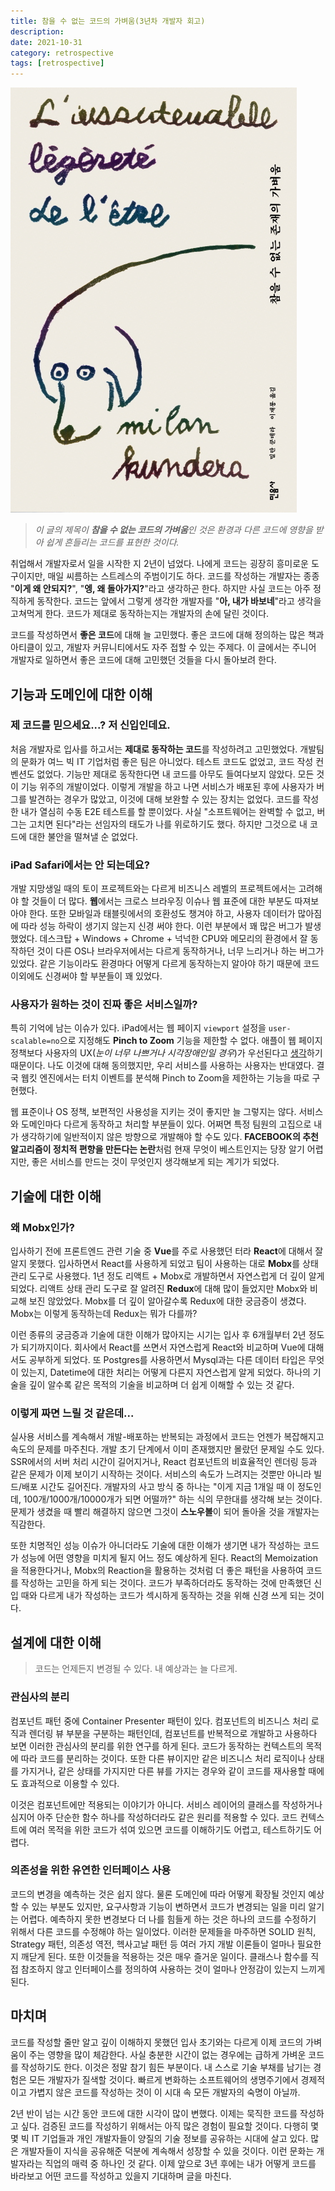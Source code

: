 ```yaml
---
title: 참을 수 없는 코드의 가벼움(3년차 개발자 회고)
description:
date: 2021-10-31
category: retrospective
tags: [retrospective]
---
```


![book-cover](./img/book-cover.jpg "참을 수 없는 존재의 가벼움, 밀란 쿤데라")

> _이 글의 제목이 **참을 수 없는 코드의 가벼움**인 것은 환경과 다른 코드에 영향을 받아 쉽게 흔들리는 코드를 표현한 것이다._

취업해서 개발자로서 일을 시작한 지 2년이 넘었다. 나에게 코드는 굉장히 흥미로운 도구이지만, 매일 씨름하는 스트레스의 주범이기도 하다. 코드를 작성하는 개발자는 종종 "**이게 왜 안되지?**", "**엥, 왜 돌아가지?**"라고 생각하곤 한다. 하지만 사실 코드는 아주 정직하게 동작한다. 코드는 앞에서 그렇게 생각한 개발자를 "**아, 내가 바보네**"라고 생각을 고쳐먹게 한다. 코드가 제대로 동작하는지는 개발자의 손에 달린 것이다.

코드를 작성하면서 **좋은 코드**에 대해 늘 고민했다. 좋은 코드에 대해 정의하는 많은 책과 아티클이 있고, 개발자 커뮤니티에서도 자주 접할 수 있는 주제다. 이 글에서는 주니어 개발자로 일하면서 좋은 코드에 대해 고민했던 것들을 다시 돌아보려 한다.

## 기능과 도메인에 대한 이해

### 제 코드를 믿으세요...? 저 신입인데요.

처음 개발자로 입사를 하고서는 **제대로 동작하는 코드**를 작성하려고 고민했었다. 개발팀의 문화가 여느 빅 IT 기업처럼 좋은 팀은 아니었다. 테스트 코드도 없었고, 코드 작성 컨벤션도 없었다. 기능만 제대로 동작한다면 내 코드를 아무도 들여다보지 않았다. 모든 것이 기능 위주의 개발이었다. 이렇게 개발을 하고 나면 서비스가 배포된 후에 사용자가 버그를 발견하는 경우가 많았고, 이것에 대해 보완할 수 있는 장치는 없었다. 코드를 작성한 내가 열심히 수동 E2E 테스트를 할 뿐이었다. 사실 "소프트웨어는 완벽할 수 없고, 버그는 고치면 된다"라는 선임자의 태도가 나를 위로하기도 했다. 하지만 그것으로 내 코드에 대한 불안을 떨쳐낼 순 없었다.

### iPad Safari에서는 안 되는데요?

개발 지망생일 때의 토이 프로젝트와는 다르게 비즈니스 레벨의 프로젝트에서는 고려해야 할 것들이 더 많다. **웹**에서는 크로스 브라우징 이슈나 웹 표준에 대한 부분도 따져보아야 한다. 또한 모바일과 태블릿에서의 호환성도 챙겨야 하고, 사용자 데이터가 많아짐에 따라 성능 하락이 생기지 않는지 신경 써야 한다. 이런 부분에서 꽤 많은 버그가 발생했었다. 데스크탑 + Windows + Chrome + 넉넉한 CPU와 메모리의 환경에서 잘 동작하던 것이 다른 OS나 브라우저에서는 다르게 동작하거나, 너무 느리거나 하는 버그가 있었다. 같은 기능이라도 환경마다 어떻게 다르게 동작하는지 알아야 하기 때문에 코드 이외에도 신경써야 할 부분들이 꽤 있었다.

### 사용자가 원하는 것이 진짜 좋은 서비스일까?

특히 기억에 남는 이슈가 있다. iPad에서는 웹 페이지 `viewport` 설정을 `user-scalable=no`으로 지정해도 **Pinch to Zoom** 기능을 제한할 수 없다. 애플이 웹 페이지 정책보다 사용자의 UX(_눈이 너무 나쁘거나 시각장애인일 경우_)가 우선된다고 [생각](https://webkit.org/blog/7367/new-interaction-behaviors-in-ios-10/)하기 때문이다. 나도 이것에 대해 동의했지만, 우리 서비스를 사용하는 사용자는 반대였다. 결국 웹킷 엔진에서는 터치 이벤트를 분석해 Pinch to Zoom을 제한하는 기능을 따로 구현했다.

웹 표준이나 OS 정책, 보편적인 사용성을 지키는 것이 좋지만 늘 그렇지는 않다. 서비스와 도메인마다 다르게 동작하고 처리할 부분들이 있다. 어쩌면 특정 팀원의 고집으로 내가 생각하기에 일반적이지 않은 방향으로 개발해야 할 수도 있다. **FACEBOOK의 추천 알고리즘이 정치적 편향을 만든다는 논란**처럼 현재 무엇이 베스트인지는 당장 알기 어렵지만, 좋은 서비스를 만드는 것이 무엇인지 생각해보게 되는 계기가 되었다.

## 기술에 대한 이해

### 왜 Mobx인가?

입사하기 전에 프론트엔드 관련 기술 중 **Vue**를 주로 사용했던 터라 **React**에 대해서 잘 알지 못했다. 입사하면서 React를 사용하게 되었고 팀이 사용하는 대로 **Mobx**를 상태 관리 도구로 사용했다. 1년 정도 리액트 + Mobx로 개발하면서 자연스럽게 더 깊이 알게 되었다. 리액트 상태 관리 도구로 잘 알려진 **Redux**에 대해 많이 들었지만 Mobx와 비교해 보진 않았었다. Mobx를 더 깊이 알아갈수록 Redux에 대한 궁금증이 생겼다. Mobx는 이렇게 동작하는데 Redux는 뭐가 다를까?

이런 종류의 궁금증과 기술에 대한 이해가 많아지는 시기는 입사 후 6개월부터 2년 정도가 되기까지이다. 회사에서 React를 쓰면서 자연스럽게 React와 비교하며 Vue에 대해서도 공부하게 되었다. 또 Postgres를 사용하면서 Mysql과는 다른 데이터 타입은 무엇이 있는지, Datetime에 대한 처리는 어떻게 다른지 자연스럽게 알게 되었다. 하나의 기술을 깊이 알수록 같은 목적의 기술을 비교하며 더 쉽게 이해할 수 있는 것 같다.

### 이렇게 짜면 느릴 것 같은데...

실사용 서비스를 계속해서 개발-배포하는 반복되는 과정에서 코드는 언젠가 복잡해지고 속도의 문제를 마주친다. 개발 초기 단계에서 이미 존재했지만 몰랐던 문제일 수도 있다. SSR에서의 서버 처리 시간이 길어지거나, React 컴포넌트의 비효율적인 렌더링 등과 같은 문제가 이제 보이기 시작하는 것이다. 서비스의 속도가 느려지는 것뿐만 아니라 빌드/배포 시간도 길어진다. 개발자의 사고 방식 중 하나는 "이게 지금 1개일 때 이 정도인데, 100개/1000개/10000개가 되면 어떨까?" 하는 식의 무한대를 생각해 보는 것이다. 문제가 생겼을 때 빨리 해결하지 않으면 그것이 **스노우볼**이 되어 돌아올 것을 개발자는 직감한다.

또한 치명적인 성능 이슈가 아니더라도 기술에 대한 이해가 생기면 내가 작성하는 코드가 성능에 어떤 영향을 미치게 될지 어느 정도 예상하게 된다. React의 Memoization을 적용한다거나, Mobx의 Reaction을 활용하는 것처럼 더 좋은 패턴을 사용하여 코드를 작성하는 고민을 하게 되는 것이다. 코드가 부족하더라도 동작하는 것에 만족했던 신입 때와 다르게 내가 작성하는 코드가 섹시하게 동작하는 것을 위해 신경 쓰게 되는 것이다.

## 설계에 대한 이해

> 코드는 언제든지 변경될 수 있다. 내 예상과는 늘 다르게.

### 관심사의 분리

컴포넌트 패턴 중에 Container Presenter 패턴이 있다. 컴포넌트의 비즈니스 처리 로직과 렌더링 뷰 부분을 구분하는 패턴인데, 컴포넌트를 반복적으로 개발하고 사용하다 보면 이러한 관심사의 분리를 위한 연구를 하게 된다. 코드가 동작하는 컨텍스트의 목적에 따라 코드를 분리하는 것이다. 또한 다른 뷰이지만 같은 비즈니스 처리 로직이나 상태를 가지거나, 같은 상태를 가지지만 다른 뷰를 가지는 경우와 같이 코드를 재사용할 때에도 효과적으로 이용할 수 있다.

이것은 컴포넌트에만 적용되는 이야기가 아니다. 서비스 레이어의 클래스를 작성하거나 심지어 아주 단순한 함수 하나를 작성하더라도 같은 원리를 적용할 수 있다. 코드 컨텍스트에 여러 목적을 위한 코드가 섞여 있으면 코드를 이해하기도 어렵고, 테스트하기도 어렵다.

### 의존성을 위한 유연한 인터페이스 사용

코드의 변경을 예측하는 것은 쉽지 않다. 물론 도메인에 따라 어떻게 확장될 것인지 예상할 수 있는 부분도 있지만, 요구사항과 기능이 변하면서 코드가 변경되는 일을 미리 알기는 어렵다. 예측하지 못한 변경보다 더 나를 힘들게 하는 것은 하나의 코드를 수정하기 위해서 다른 코드를 수정해야 하는 일이었다. 이러한 문제들을 마주하면 SOLID 원칙, Strategy 패턴, 의존성 역전, 헥사고날 패턴 등 여러 가지 개발 이론들이 얼마나 필요한지 깨닫게 된다. 또한 이것들을 적용하는 것은 매우 즐거운 일이다. 클래스나 함수를 직접 참조하지 않고 인터페이스를 정의하여 사용하는 것이 얼마나 안정감이 있는지 느끼게 된다.

## 마치며

코드를 작성할 줄만 알고 깊이 이해하지 못했던 입사 초기와는 다르게 이제 코드의 가벼움이 주는 영향을 많이 체감한다. 사실 충분한 시간이 없는 경우에는 급하게 가벼운 코드를 작성하기도 한다. 이것은 정말 참기 힘든 부분이다. 내 스스로 기술 부채를 남기는 경험은 모든 개발자가 질색할 것이다. 빠르게 변화하는 소프트웨어의 생명주기에서 경제적이고 가볍지 않은 코드를 작성하는 것이 이 시대 속 모든 개발자의 숙명이 아닐까.

2년 반이 넘는 시간 동안 코드에 대한 시각이 많이 변했다. 이제는 묵직한 코드를 작성하고 싶다. 검증된 코드를 작성하기 위해서는 아직 많은 경험이 필요할 것이다. 다행히 몇몇 빅 IT 기업들과 개인 개발자들이 양질의 기술 정보를 공유하는 시대에 살고 있다. 많은 개발자들이 지식을 공유해준 덕분에 계속해서 성장할 수 있을 것이다. 이런 문화는 개발자라는 직업의 매력 중 하나인 것 같다. 이제 앞으로 3년 후에는 내가 어떻게 코드를 바라보고 어떤 코드를 작성하고 있을지 기대하며 글을 마친다.
